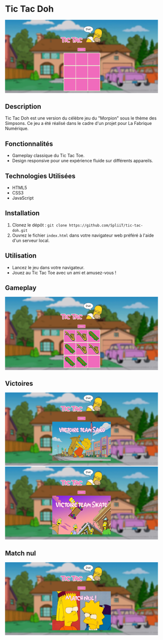 # Tic Tac Doh

![Accueil de Tic Tac Doh](tic-tac-doh.jpg)

## Description

Tic Tac Doh est une version du célèbre jeu du "Morpion" sous le thème des Simpsons. Ce jeu a été réalisé dans le cadre d'un projet pour La Fabrique Numérique.


## Fonctionnalités

- Gameplay classique du Tic Tac Toe.
- Design responsive pour une expérience fluide sur différents appareils.

## Technologies Utilisées

- HTML5
- CSS3
- JavaScript

## Installation

1. Clonez le dépôt : `git clone https://github.com/SpliiT/tic-tac-doh.git`
2. Ouvrez le fichier `index.html` dans votre navigateur web préféré à l'aide d'un serveur local.

## Utilisation

- Lancez le jeu dans votre navigateur.
- Jouez au Tic Tac Toe avec un ami et amusez-vous !

## Gameplay

![Capture d'écran du gameplay](gameplay.jpg)


## Victoires

![Capture d'écran de la victoire team saxo](winsaxo.jpg)
![Capture d'écran de la victoire team skate](winskate.jpg)

## Match nul
![Capture d'écran du match nul](nulscreen.jpg)